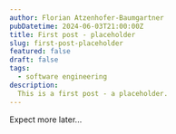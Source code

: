 ```yaml
---
author: Florian Atzenhofer-Baumgartner
pubDatetime: 2024-06-03T21:00:00Z
title: First post - placeholder
slug: first-post-placeholder
featured: false
draft: false
tags:
  - software engineering
description:
  This is a first post - a placeholder.
---
```


Expect more later...
